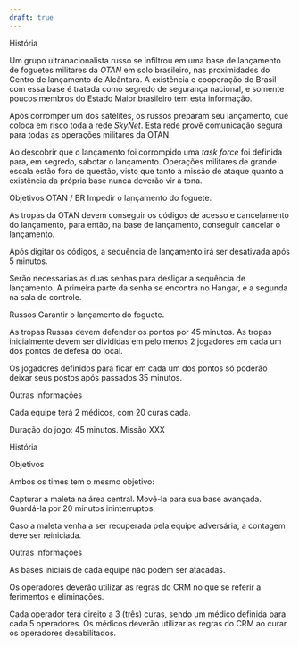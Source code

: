 ```yaml
---
draft: true
---
```


História

Um grupo ultranacionalista russo se infiltrou em uma base de lançamento de foguetes militares da *OTAN* em solo brasileiro, nas proximidades do Centro de lançamento de Alcântara. A existência e cooperação do Brasil com essa base é tratada como segredo de segurança nacional, e somente poucos membros do Estado Maior brasileiro tem esta informação.

Após corromper um dos satélites, os russos preparam seu lançamento, que coloca em risco toda a rede *SkyNet*. Esta rede provê comunicação segura para todas as operações militares da OTAN.

Ao descobrir que o lançamento foi corrompido uma *task force* foi definida para, em segredo, sabotar o lançamento. Operações militares de grande escala estão fora de questão, visto que tanto a missão de ataque quanto a existência da própria base nunca deverão vir à tona.


Objetivos
OTAN / BR
Impedir o lançamento do foguete.

As tropas da OTAN devem conseguir os códigos de acesso e cancelamento do lançamento, para então, na base de lançamento, conseguir cancelar o lançamento.

Após digitar os códigos, a sequência de lançamento irá ser desativada após 5 minutos.

Serão necessárias as duas senhas para desligar a sequência de lançamento. A primeira parte da senha se encontra no Hangar, e a segunda na sala de controle.

Russos
Garantir o lançamento do foguete.

As tropas Russas devem defender os pontos por 45 minutos. As tropas inicialmente devem ser divididas em pelo menos 2 jogadores em cada um dos pontos de defesa do local.

Os jogadores definidos para ficar em cada um dos pontos só poderão deixar seus postos após passados 35 minutos.


Outras informações

Cada equipe terá 2 médicos, com 20 curas cada.

Duração do jogo: 45 minutos.
Missão XXX

História

Objetivos

Ambos os times tem o mesmo objetivo: 

Capturar a maleta na área central.
Movê-la para sua base avançada.
Guardá-la por 20 minutos ininterruptos.

Caso a maleta venha a ser recuperada pela equipe adversária, a contagem deve ser reiniciada.

Outras informações

As bases iniciais de cada equipe não podem ser atacadas.

Os operadores deverão utilizar as regras do CRM no que se referir a ferimentos e eliminações.

Cada operador terá direito a 3 (três) curas, sendo um médico definida para cada 5 operadores. Os médicos deverão utilizar as regras do CRM ao curar os operadores desabilitados.
